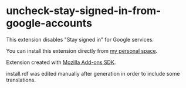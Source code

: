 uncheck-stay-signed-in-from-google-accounts
===========================================

This extension disables "Stay signed in" for Google services.

You can install this extension directly from [my personal space](http://cloud.frafra.eu/public.php?service=files&t=cb1f6a59024facc0dad99ebd4a088f90&download).

Extension created with [Mozilla Add-ons SDK](https://developer.mozilla.org/en/Add-ons/SDK).

install.rdf was edited manually after generation in order to include some translations.

